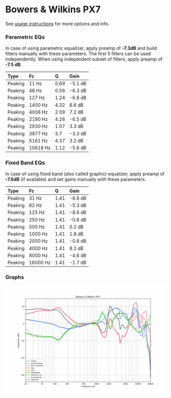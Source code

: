 # Bowers & Wilkins PX7
See [usage instructions](https://github.com/jaakkopasanen/AutoEq#usage) for more options and info.

### Parametric EQs
In case of using parametric equalizer, apply preamp of **-7.3dB** and build filters manually
with these parameters. The first 5 filters can be used independently.
When using independent subset of filters, apply preamp of **-7.5 dB**.

| Type    | Fc       |    Q | Gain    |
|:--------|:---------|:-----|:--------|
| Peaking | 11 Hz    | 0.69 | -5.1 dB |
| Peaking | 48 Hz    | 0.56 | -6.3 dB |
| Peaking | 127 Hz   | 1.24 | -6.8 dB |
| Peaking | 1400 Hz  | 4.32 | 6.6 dB  |
| Peaking | 4006 Hz  | 2.09 | 7.2 dB  |
| Peaking | 2180 Hz  | 4.28 | -6.5 dB |
| Peaking | 2930 Hz  | 1.07 | 3.3 dB  |
| Peaking | 3977 Hz  | 3.7  | -3.3 dB |
| Peaking | 5161 Hz  | 4.37 | 3.2 dB  |
| Peaking | 10618 Hz | 1.12 | -5.6 dB |

### Fixed Band EQs
In case of using fixed band (also called graphic) equalizer, apply preamp of **-7.6dB**
(if available) and set gains manually with these parameters.

| Type    | Fc       |    Q | Gain    |
|:--------|:---------|:-----|:--------|
| Peaking | 31 Hz    | 1.41 | -6.6 dB |
| Peaking | 62 Hz    | 1.41 | -5.3 dB |
| Peaking | 125 Hz   | 1.41 | -8.6 dB |
| Peaking | 250 Hz   | 1.41 | -0.6 dB |
| Peaking | 500 Hz   | 1.41 | 0.2 dB  |
| Peaking | 1000 Hz  | 1.41 | 1.8 dB  |
| Peaking | 2000 Hz  | 1.41 | -0.8 dB |
| Peaking | 4000 Hz  | 1.41 | 8.2 dB  |
| Peaking | 8000 Hz  | 1.41 | -4.6 dB |
| Peaking | 16000 Hz | 1.41 | -1.7 dB |

### Graphs
![](./Bowers%20&%20Wilkins%20PX7.png)